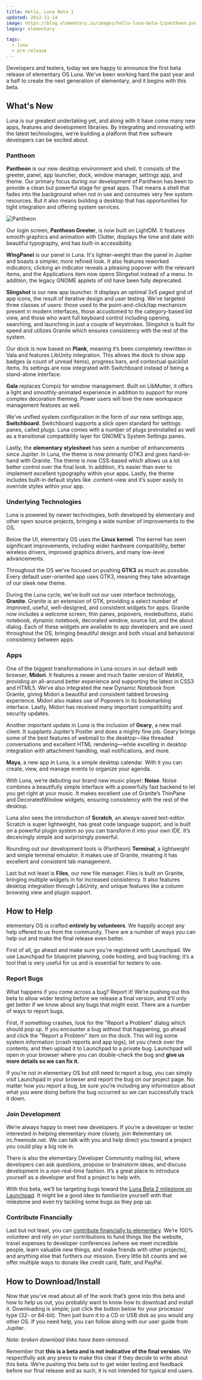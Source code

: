 ```yaml
---
title: Hello, Luna Beta 1
updated: 2012-11-14
image: https://blog.elementary.io/images/hello-luna-beta-1/pantheon.png
legacy: elementary

tags:
  - luna
  - pre-release
---
```


Developers and testers, today we are happy to announce the first beta release of elementary OS Luna. We've been working hard the past year and a half to create the next generation of elementary, and it begins with this beta.

## What's New

Luna is our greatest undertaking yet, and along with it have come many new apps, features and development libraries. By integrating and innovating with the latest technologies, we’re building a platform that free software developers can be excited about.

### Pantheon

**Pantheon** is our new desktop environment and shell. It consists of the greeter, panel, app launcher, dock, window manager, settings app, and theme. Our primary focus during our development of Pantheon has been to provide a clean but powerful stage for great apps. That means a shell that fades into the background when not in use and consumes very few system resources. But it also means building a desktop that has opportunities for tight integration and offering system services.

![Pantheon](https://blog.elementary.io/images/hello-luna-beta-1/pantheon.png)

Our login screen, **Pantheon Greeter**, is now built on LightDM. It features smooth graphics and animation with Clutter, displays the time and date with beautiful typography, and has built-in accessibility.

**WingPanel** is our panel in Luna. It's lighter-weight than the panel in Jupiter and boasts a simpler, more refined look. It also features reworked indicators; clicking an indicator reveals a pleasing popover with the relevant items, and the Applications item now opens Slingshot instead of a menu. In addition, the legacy GNOME applets of old have been fully deprecated.

**Slingshot** is our new app launcher. It displays an optimal 3x5 paged grid of app icons, the result of iterative design and user testing. We’ve targeted three classes of users: those used to the point-and-click/tap mechanism present in modern interfaces, those accustomed to the category-based list view, and those who want full keyboard control including opening, searching, and launching in just a couple of keystrokes. Slingshot is built for speed and utilizes Granite which ensures consistency with the rest of the system.

Our dock is now based on **Plank**, meaning it’s been completely rewritten in Vala and features LibUnity integration. This allows the dock to show app badges (a count of unread items), progress bars, and contextual quicklist items. Its settings are now integrated with Switchboard instead of being a stand-alone interface.

**Gala** replaces Compiz for window management. Built on LibMutter, it offers a light and smoothly-animated experience in addition to support for more complex decoration theming. Power users will love the new workspace management features as well.

We’ve unified system configuration in the form of our new settings app, **Switchboard**. Switchboard supports a slick open standard for settings panes, called plugs. Luna comes with a number of plugs preinstalled as well as a transitional compatibility layer for GNOME’s System Settings panes.

Lastly, the **elementary stylesheet** has seen a number of enhancements since Jupiter. In Luna, the theme is now primarily GTK3 and goes hand-in-hand with Granite. The theme is now CSS-based which allows us a lot better control over the final look. In addition, it’s easier than ever to implement excellent typography within your apps. Lastly, the theme includes built-in default styles like .content-view and it’s super easily to override styles within your app.

### Underlying Technologies

Luna is powered by newer technologies, both developed by elementary and other open source projects, bringing a wide number of improvements to the OS.

Below the UI, elementary OS uses the **Linux kernel**. The kernel has seen significant improvements, including wider hardware compatibility, better wireless drivers, improved graphics drivers, and many low-level advancements.

Throughout the OS we’ve focused on pushing **GTK3** as much as possible. Every default user-oriented app uses GTK3, meaning they take advantage of our sleek new theme.

During the Luna cycle, we’ve built out our user interface technology, **Granite**. Granite is an extension of GTK, providing a select number of improved, useful, well-designed, and consistent widgets for apps. Granite now includes a welcome screen, thin panes, popovers, modebuttons, static notebook, dynamic notebook, decorated window, source list, and the about dialog. Each of these widgets are available to app developers and are used throughout the OS, bringing beautiful design and both visual and behavioral consistency between apps.

### Apps

One of the biggest transformations in Luna occurs in our default web browser, **Midori**. It features a newer and much faster version of WebKit, providing an all-around better experience and supporting the latest in CSS3 and HTML5. We’ve also integrated the new Dynamic Notebook from Granite, giving Midori a beautiful and consistent tabbed browsing experience. Midori also makes use of Popovers in its bookmarking interface. Lastly, Midori has received many important compatibility and security updates.

Another important update in Luna is the inclusion of **Geary**, a new mail client. It supplants Jupiter’s Postler and does a mighty fine job. Geary brings some of the best features of webmail to the desktop—like threaded conversations and excellent HTML rendering—while excelling in desktop integration with attachment handling, mail notifications, and more.

**Maya**, a new app in Luna, is a simple desktop calendar. With it you can create, view, and manage events to organize your agenda.

With Luna, we’re debuting our brand new music player: **Noise**. Noise combines a beautifully simple interface with a powerfully fast backend to let you get right at your music. It makes excellent use of Granite’s ThinPane and DecoratedWindow widgets, ensuring consistency with the rest of the desktop.

Luna also sees the introduction of **Scratch**, an always-saved text-editor. Scratch is super lightweight, has great code language support, and is built on a powerful plugin system so you can transform it into your own IDE. It’s deceivingly simple and surprisingly powerful.

Rounding out our development tools is (Pantheon) **Terminal**, a lightweight and simple terminal emulator. It makes use of Granite, meaning it has excellent and consistent tab management.

Last but not least is **Files**, our new file manager. Files is built on Granite, bringing multiple widgets in for increased consistency. It also features desktop integration through LibUnity, and unique features like a column browsing view and plugin support.

## How to Help

elementary OS is crafted **entirely by volunteers**. We happily accept any help offered to us from the community. There are a number of ways you can help out and make the final release even better.

First of all, go ahead and make sure you're registered with Launchpad. We use Launchpad for blueprint planning, code hosting, and bug tracking; it’s a tool that is very useful for us and is essential for testers to use.

### Report Bugs

What happens if you come across a bug? Report it! We’re pushing out this beta to allow wider testing before we release a final version, and it’ll only get better if we know about any bugs that might exist. There are a number of ways to report bugs.

First, if something crashes, look for the "Report a Problem" dialog which should pop up. If you encounter a bug without that happening, go ahead and click the "Report a Problem" item on the dock. This will log some system information (crash reports and app logs), let you check over the contents, and then upload it to Launchpad to a private bug. Launchpad will open in your browser where you can double-check the bug and **give us more details so we can fix it.**

If you’re not in elementary OS but still need to report a bug, you can simply visit Launchpad in your browser and report the bug on our project page. No matter how you report a bug, be sure you’re including any information about what you were doing before the bug occurred so we can successfully track it down.

### Join Development

We’re always happy to meet new developers. If you’re a developer or tester interested in helping elementary more closely, join #elementary on irc.freenode.net. We can talk with you and help direct you toward a project you could play a big role in.

There is also the elementary Developer Community mailing list, where developers can ask questions, propose or brainstorm ideas, and discuss development in a non-real-time fashion. It’s a great place to introduce yourself as a developer and find a project to help with.

With this beta, we’ll be targeting bugs toward the [Luna Beta 2 milestone on Launchpad](https://bugs.launchpad.net/elementaryos/+milestone/luna-beta2). It might be a good idea to familiarize yourself with that milestone and even try tackling some bugs as they pop up.

### Contribute Financially

Last but not least, you can [contribute financially to elementary](https://elementary.io/get-involved/#funding). We’re 100% volunteer and rely on your contributions to fund things like the website, travel expenses to developer conferences (where we meet incredible people, learn valuable new things, and make friends with other projects), and anything else that furthers our mission. Every little bit counts and we offer multiple ways to donate like credit card, flattr, and PayPal.

## How to Download/Install

Now that you’ve read about all of the work that’s gone into this beta and how to help us out, you probably want to know how to download and install it. Downloading is simple; just click the button below for your processor type (32- or 64-bit). Then just burn it to a CD or USB disk as you would any other OS. If you need help, you can follow along with our user guide from Jupiter.

_Note: broken download links have been removed._

Remember that **this is a beta and is not indicative of the final version.** We respectfully ask any press to make this clear if they decide to write about this beta. We’re pushing this beta out to get wider testing and feedback before our final release and as such, it is not intended for typical end users.
